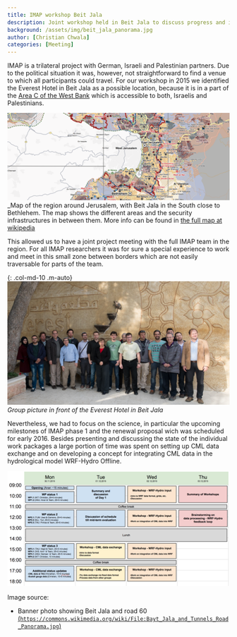 ```yaml
---
title: IMAP workshop Beit Jala
description: Joint workshop held in Beit Jala to discuss progress and interactions
background: /assets/img/beit_jala_panorama.jpg
author: [Christian Chwala]
categories: [Meeting]
---
```


IMAP is a trilateral project with German, Israeli and Palestinian partners. Due to the political situation it was, however, not straightforward to find a venue to which all participants could travel. For our workshop in 2015 we identified the Everest Hotel in Beit Jala as a possible location, because it is in a part of the [Area C of the West Bank](https://en.wikipedia.org/wiki/Area_C_(West_Bank)) which is accessible to both, Israelis and Palestinians.

![map_beit_jala](/assets/img/map_beit_jala.png)
_Map of the region around Jerusalem, with Beit Jala in the South close to Bethlehem. The map shows the different areas and the security infrastructures in between them. More info can be found in [the full map at wikipedia](https://upload.wikimedia.org/wikipedia/commons/f/fd/West_Bank_Access_Restrictions.pdf)

This allowed us to have a joint project meeting with the full IMAP team in the region. For all IMAP researchers it was for sure a special experience to work and meet in this small zone between borders which are not easily traversable for parts of the team.

{: .col-md-10 .m-auto}
![group picture](/assets/img/beit_jala_group_photo.jpg)
_Group picture in front of the Everest Hotel in Beit Jala_

Nevertheless, we had to focus on the science, in particular the upcoming milestones of IMAP phase 1 and the renewal proposal wich was scheduled for early 2016. Besides presenting and discussing the state of the individual work packages a large portion of time was spent on setting up CML data exchange and on developing a concept for integrating CML data in the hydrological model WRF-Hydro Offline.

![schedule](/assets/img/beit_jala_schedule.png)


Image source:
* Banner photo showing Beit Jala and road 60 [(`https://commons.wikimedia.org/wiki/File:Bayt_Jala_and_Tunnels_Road_Panorama.jpg`)](https://commons.wikimedia.org/wiki/File:Bayt_Jala_and_Tunnels_Road_Panorama.jpg)
